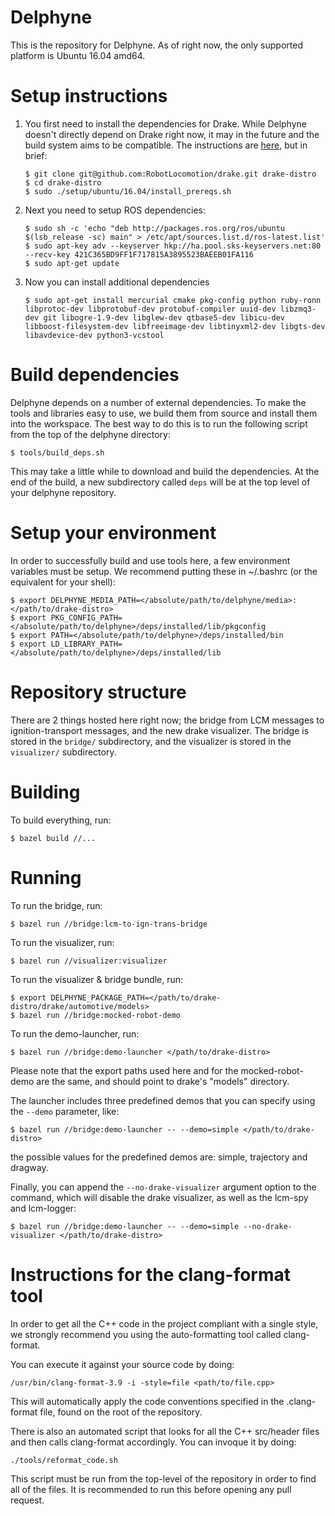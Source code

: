 # Delphyne

This is the repository for Delphyne.  As of right now, the only supported platform is Ubuntu 16.04 amd64.

# Setup instructions

1.  You first need to install the dependencies for Drake.  While Delphyne doesn't directly depend on Drake right now, it may in the future and the build system aims to be compatible.  The instructions are [here](http://drake.mit.edu/from_source.html), but in brief:

    ```
    $ git clone git@github.com:RobotLocomotion/drake.git drake-distro
    $ cd drake-distro
    $ sudo ./setup/ubuntu/16.04/install_prereqs.sh
    ```

1. Next you need to setup ROS dependencies:

    ```
    $ sudo sh -c 'echo "deb http://packages.ros.org/ros/ubuntu $(lsb_release -sc) main" > /etc/apt/sources.list.d/ros-latest.list'
    $ sudo apt-key adv --keyserver hkp://ha.pool.sks-keyservers.net:80 --recv-key 421C365BD9FF1F717815A3895523BAEEB01FA116
    $ sudo apt-get update
    ```

1. Now you can install additional dependencies

    ```
    $ sudo apt-get install mercurial cmake pkg-config python ruby-ronn libprotoc-dev libprotobuf-dev protobuf-compiler uuid-dev libzmq3-dev git libogre-1.9-dev libglew-dev qtbase5-dev libicu-dev libboost-filesystem-dev libfreeimage-dev libtinyxml2-dev libgts-dev libavdevice-dev python3-vcstool
    ```

# Build dependencies

Delphyne depends on a number of external dependencies.  To make the tools and libraries easy to use, we build them from source and install them into the workspace.  The best way to do this is to run the following script from the top of the delphyne directory:

```
$ tools/build_deps.sh
```

This may take a little while to download and build the dependencies.  At the end of the build, a new subdirectory called `deps` will be at the top level of your delphyne repository.

# Setup your environment
In order to successfully build and use tools here, a few environment variables must be setup.  We recommend putting these in ~/.bashrc (or the equivalent for your shell):

```
$ export DELPHYNE_MEDIA_PATH=</absolute/path/to/delphyne/media>:</path/to/drake-distro>
$ export PKG_CONFIG_PATH=</absolute/path/to/delphyne>/deps/installed/lib/pkgconfig
$ export PATH=</absolute/path/to/delphyne>/deps/installed/bin
$ export LD_LIBRARY_PATH=</absolute/path/to/delphyne>/deps/installed/lib
```

# Repository structure
There are 2 things hosted here right now; the bridge from LCM messages to ignition-transport messages, and the new drake visualizer.  The bridge is stored in the `bridge/` subdirectory, and the visualizer is stored in the `visualizer/` subdirectory.

# Building
To build everything, run:

```
$ bazel build //...
```

# Running
To run the bridge, run:

```
$ bazel run //bridge:lcm-to-ign-trans-bridge
```

To run the visualizer, run:

```
$ bazel run //visualizer:visualizer
```

To run the visualizer & bridge bundle, run:

```
$ export DELPHYNE_PACKAGE_PATH=</path/to/drake-distro/drake/automotive/models>
$ bazel run //bridge:mocked-robot-demo
```

To run the demo-launcher, run:
```
$ bazel run //bridge:demo-launcher </path/to/drake-distro>
```
Please note that the export paths used here and for the mocked-robot-demo are the same, and should point to drake's "models" directory.

The launcher includes three predefined demos that you can specify using the `--demo` parameter, like:
```
$ bazel run //bridge:demo-launcher -- --demo=simple </path/to/drake-distro>
```

the possible values for the predefined demos are: simple, trajectory and dragway.

Finally, you can append the `--no-drake-visualizer` argument option to the command, which will disable the drake visualizer, as well as the lcm-spy and lcm-logger:

```
$ bazel run //bridge:demo-launcher -- --demo=simple --no-drake-visualizer </path/to/drake-distro>
```

# Instructions for the clang-format tool
In order to get all the C++ code in the project compliant with a single style, we strongly recommend you using the auto-formatting tool called clang-format.

You can execute it against your source code by doing:
```
/usr/bin/clang-format-3.9 -i -style=file <path/to/file.cpp>
```
This will automatically apply the code conventions specified in the .clang-format file, found on the root of the repository.

There is also an automated script that looks for all the C++ src/header files and then calls clang-format accordingly. You can invoque it by doing:

```
./tools/reformat_code.sh
```

This script must be run from the top-level of the repository in order to find all of the files. It is recommended to run this before opening any pull request.